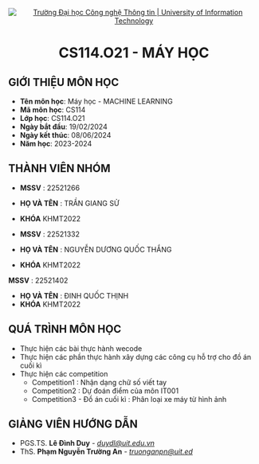 <p align="center">
  <a href="https://www.uit.edu.vn/" title="Trường Đại học Công nghệ Thông tin" style="border: 5;">
    <img src="https://i.imgur.com/WmMnSRt.png" alt="Trường Đại học Công nghệ Thông tin | University of Information Technology">
  </a>
</p>

<!-- Title -->
<h1 align="center"><b>CS114.O21 - MÁY HỌC</b></h1>




## GIỚI THIỆU MÔN HỌC
<a name="gioithieumonhoc"></a>
* **Tên môn học**: Máy học - MACHINE LEARNING
* **Mã môn học**: CS114
* **Lớp học**: CS114.O21
* **Ngày bắt đầu**: 19/02/2024
* **Ngày kết thúc**: 08/06/2024
* **Năm học**: 2023-2024

## THÀNH VIÊN NHÓM
* **MSSV** : 22521266
* **HỌ VÀ TÊN** : TRẦN GIANG SỬ
* **KHÓA** KHMT2022
  
* **MSSV** : 22521332
* **HỌ VÀ TÊN** : NGUYỄN DƯƠNG QUỐC THẮNG
* **KHÓA** KHMT2022
  
**MSSV** : 22521402
* **HỌ VÀ TÊN** : ĐINH QUỐC THỊNH
* **KHÓA** KHMT2022
  

## QUÁ TRÌNH MÔN HỌC
- Thực hiện các bài thực hành wecode
- Thực hiện các phần thực hành xây dựng các công cụ hỗ trợ cho đồ án cuối kì
- Thực hiện các competition
  - Competition1 : Nhận dạng chữ số viết tay   
  - Competition2 : Dự đoán điểm của môn IT001
  - Competition3 - Đồ án cuối kì : Phân loại xe máy từ hình ảnh

## GIẢNG VIÊN HƯỚNG DẪN
<a name="giangvien"></a>
* PGS.TS. **Lê Đình Duy** - *duydl@uit.edu.vn*
* ThS. **Phạm Nguyễn Trường An** - *truonganpn@uit.ed*
